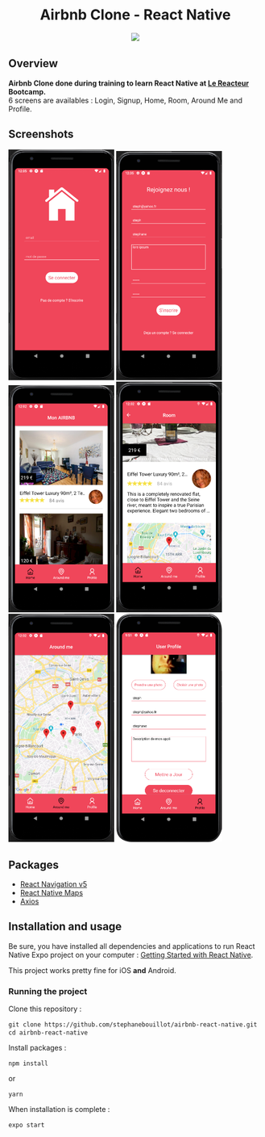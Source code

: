 <h1 align="center">
	Airbnb Clone - React Native
</h1>

<p align="center">
	<img src="screenshots/demo.gif" width="800">
</p>

## Overview

**Airbnb Clone done during training to learn React Native at [Le Reacteur](https://www.lereacteur.io/) Bootcamp.**  
6 screens are availables : Login, Signup, Home, Room, Around Me and Profile.

## Screenshots

<img
		width="210"
		alt="ecran connection"
		src="screenshots/login.png">
<img
		width="210"
		alt="ecran inscription"
		src="screenshots/signin.png">
<img
		width="210"
		alt="ecran accueil"
		src="screenshots/pageprincipale.png">
<img
		width="210"
		alt="ecran room"
		src="screenshots/room.png">
<img
		width="210"
		alt="ecran map"
		src="screenshots/map.png">
<img
		width="210"
		alt="ecran profile"
		src="screenshots/profile.png">

## Packages

- [React Navigation v5](https://reactnavigation.org/)
- [React Native Maps](https://github.com/react-native-community/react-native-maps)
- [Axios](https://github.com/axios/axios)

## Installation and usage

Be sure, you have installed all dependencies and applications to run React Native Expo project on your computer : [Getting Started with React Native](https://facebook.github.io/react-native/docs/getting-started).

This project works pretty fine for iOS **and** Android.

### Running the project

Clone this repository :

```
git clone https://github.com/stephanebouillot/airbnb-react-native.git
cd airbnb-react-native
```

Install packages :

```
npm install
```

or

```
yarn
```

When installation is complete :

```bash
expo start
```
